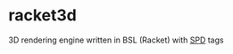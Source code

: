 # racket3d
3D rendering engine written in BSL (Racket) with [SPD](https://github.com/GregorKiczales/spd) tags
